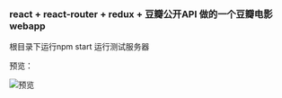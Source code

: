 ### react + react-router + redux + 豆瓣公开API 做的一个豆瓣电影webapp

根目录下运行npm start 运行测试服务器

预览：

![预览](http://t1.aixinxi.net/o_1cav68vke19ba189p7ld10ulsf9a.gif-j.jpg)
